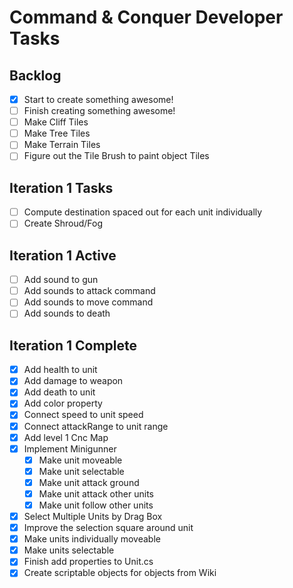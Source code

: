 # Command & Conquer Developer Tasks

## Backlog
- [X] Start to create something awesome!
- [ ] Finish creating something awesome! 
- [ ] Make Cliff Tiles
- [ ] Make Tree Tiles
- [ ] Make Terrain Tiles
- [ ] Figure out the Tile Brush to paint object Tiles

## Iteration 1 Tasks
- [ ] Compute destination spaced out for each unit individually
- [ ] Create Shroud/Fog

## Iteration 1 Active
- [ ] Add sound to gun
- [ ] Add sounds to attack command
- [ ] Add sounds to move command
- [ ] Add sounds to death

## Iteration 1 Complete
- [X] Add health to unit
- [X] Add damage to weapon
- [X] Add death to unit
- [X] Add color property
- [X] Connect speed to unit speed
- [X] Connect attackRange to unit range
- [X] Add level 1 Cnc Map
- [X] Implement Minigunner
  - [X] Make unit moveable
  - [X] Make unit selectable
  - [X] Make unit attack ground
  - [X] Make unit attack other units
  - [X] Make unit follow other units
- [X] Select Multiple Units by Drag Box
- [X] Improve the selection square around unit
- [X] Make units individually moveable
- [X] Make units selectable
- [X] Finish add properties to Unit.cs
- [X] Create scriptable objects for objects from Wiki